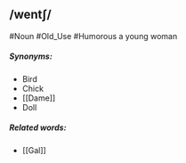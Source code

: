 ## /wentʃ/ 
#Noun #Old_Use #Humorous
a young woman

##### Synonyms:
- Bird
- Chick
- [[Dame]]
- Doll

##### Related words:
- [[Gal]]